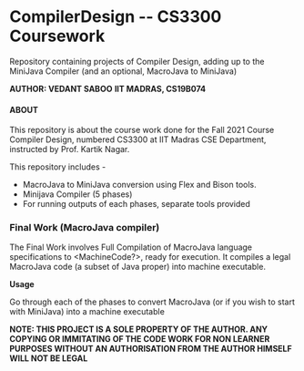 # CompilerDesign -- CS3300 Coursework

Repository containing projects of Compiler Design, adding up to the MiniJava Compiler (and an optional, MacroJava to MiniJava)

**AUTHOR: VEDANT SABOO**
**IIT MADRAS, CS19B074**

#### ABOUT

This repository is about the course work done for the Fall 2021 Course Compiler Design, numbered CS3300 at IIT Madras CSE Department, instructed by Prof. Kartik Nagar.

This repository includes -
* MacroJava to MiniJava conversion using Flex and Bison tools.
* Minijava Compiler (5 phases)
* For running outputs of each phases, separate tools provided

### Final Work (MacroJava compiler)

The Final Work involves Full Compilation of MacroJava language specifications to <MachineCode?>, ready for execution. It compiles a legal MacroJava code (a subset of Java proper) into machine executable.

**Usage**

Go through each of the phases to convert MacroJava (or if you wish to start with MiniJava) into a machine executable

**NOTE: THIS PROJECT IS A SOLE PROPERTY OF THE AUTHOR. ANY COPYING OR IMMITATING OF THE CODE WORK FOR NON LEARNER PURPOSES WITHOUT AN AUTHORISATION FROM THE AUTHOR HIMSELF WILL NOT BE LEGAL**
